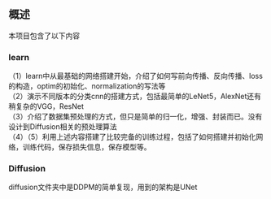 ## 概述
本项目包含了以下内容
### learn
（1）learn中从最基础的网络搭建开始，介绍了如何写前向传播、反向传播、loss的构造，optim的初始化、normalization的写法等<br>
（2）演示不同版本的分类cnn的搭建方式，包括最简单的LeNet5，AlexNet还有稍复杂的VGG，ResNet<br>
（3）介绍了数据集预处理的方式，但只是简单的归一化，增强、封装而已。没有设计到Diffusion相关的预处理算法<br>
（4）（5）利用上述内容搭建了比较完备的训练过程，包括了如何搭建并初始化网络，训练代码，保存损失信息，保存模型等。<br>
### Diffusion
  diffusion文件夹中是DDPM的简单复现，用到的架构是UNet

